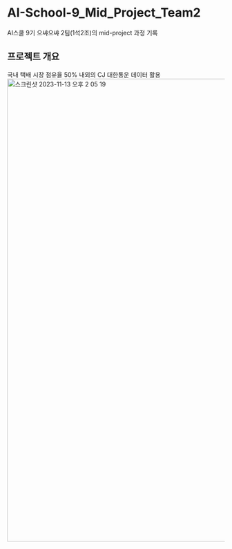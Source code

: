 # AI-School-9_Mid_Project_Team2
AI스쿨 9기 으쌰으쌰 2팀(1석2조)의 mid-project 과정 기록
  
## 프로젝트 개요
국내 택배 시장 점유율 50% 내외의 CJ 대한통운 데이터 활용
<img width="1071" alt="스크린샷 2023-11-13 오후 2 05 19" src="https://github.com/Seongjin1225/AI-School-9_Mid_Project_Team2/assets/114036940/9ce576e0-12b9-40f8-bc98-91716d48f448">
